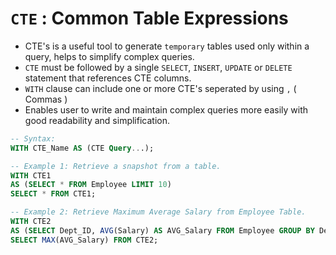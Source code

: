 # `CTE` : Common Table Expressions

- CTE's is a useful tool to generate `temporary` tables used only within a query, helps to simplify complex queries.
- `CTE` must be followed by a single `SELECT`, `INSERT`, `UPDATE` or `DELETE` statement that references CTE columns.
- `WITH` clause can include one or more CTE's seperated by using `,` ( Commas )
- Enables user to write and maintain complex queries more easily with good readability and simplification.

```sql
-- Syntax:
WITH CTE_Name AS (CTE Query...);

-- Example 1: Retrieve a snapshot from a table.
WITH CTE1 
AS (SELECT * FROM Employee LIMIT 10)
SELECT * FROM CTE1;

-- Example 2: Retrieve Maximum Average Salary from Employee Table.
WITH CTE2 
AS (SELECT Dept_ID, AVG(Salary) AS AVG_Salary FROM Employee GROUP BY Dept_ID)
SELECT MAX(AVG_Salary) FROM CTE2;
```


